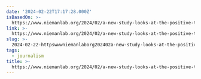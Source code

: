 ```yaml
---
date: '2024-02-22T17:17:28.000Z'
isBasedOn: >-
  https://www.niemanlab.org/2024/02/a-new-study-looks-at-the-positive-things-that-can-happen-when-journalism-and-comedy-intersect/
link: >-
  https://www.niemanlab.org/2024/02/a-new-study-looks-at-the-positive-things-that-can-happen-when-journalism-and-comedy-intersect/
slug: >-
  2024-02-22-httpswwwniemanlaborg202402a-new-study-looks-at-the-positive-things-that-can-happen-when-journalism-and-comedy-intersect
tags:
  - journalism
title: >-
  https://www.niemanlab.org/2024/02/a-new-study-looks-at-the-positive-things-that-can-happen-when-journalism-and-comedy-intersect/
---
```


